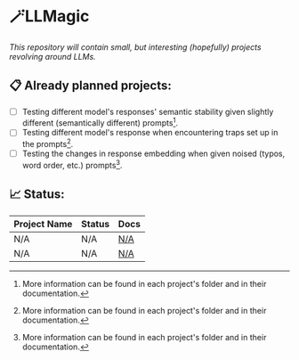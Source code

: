 # 🪄LLMagic
_This repository will contain small, but interesting (hopefully) projects revolving around LLMs._

## 📋 Already planned projects:
- [ ] Testing different model's responses' semantic stability given slightly different (semantically different) prompts[^1].
- [ ] Testing different model's response when encountering traps set up in the prompts[^1].
- [ ] Testing the changes in response embedding when given noised (typos, word order, etc.) prompts[^1]. 
## 📈 Status:
| Project Name  | Status | Docs|
| ------------- | ------------- | ------------- |
| N/A  | N/A  |[N/A](N/A)  |
| N/A  | N/A  |[N/A](N/A) |

[^1]: More information can be found in each project's folder and in their documentation.
